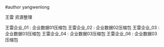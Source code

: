 #author yangwenlong


王雷 资源整理


王雷企业_01 : 企业数据01压缩包
王雷企业_02 : 企业数据02压缩包
王雷企业_03 : 企业数据03压缩包
王雷企业_04 : 企业数据03压缩包
王雷企业_06 : 企业数据03压缩包
